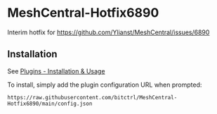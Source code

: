 # MeshCentral-Hotfix6890

Interim hotfix for https://github.com/Ylianst/MeshCentral/issues/6890

## Installation

See [Plugins - Installation & Usage](https://github.com/Ylianst/MeshCentral/blob/master/docs/docs/meshcentral/plugins.md)

To install, simply add the plugin configuration URL when prompted:
```
https://raw.githubusercontent.com/bitctrl/MeshCentral-Hotfix6890/main/config.json
```
